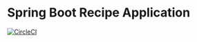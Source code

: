 # Spring Boot Recipe Application
[![CircleCI](https://circleci.com/gh/hedg-r52/spring5-recipe-app/tree/main.svg?style=shield&circle-token=92c0a871eb5952b5cc87ca76620dd26a9310852a)](https://circleci.com/gh/hedg-r52/spring5-recipe-app/tree/main)
